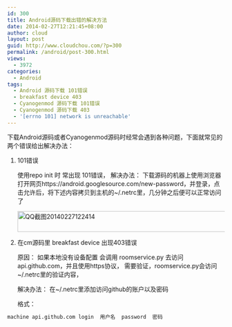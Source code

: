 ```yaml
---
id: 300
title: Android源码下载出错的解决方法
date: 2014-02-27T12:21:45+08:00
author: cloud
layout: post
guid: http://www.cloudchou.com/?p=300
permalink: /android/post-300.html
views:
  - 3972
categories:
  - Android
tags:
  - Android 源码下载 101错误
  - breakfast device 403
  - Cyanogenmod 源码下载 101错误
  - Cyanogenmod 源码下载 403
  - '[errno 101] network is unreachable'
---
```

<p>下载Android源码或者Cyanogenmod源码时经常会遇到各种问题，下面就常见的两个错误给出解决办法：</p>

1) 101错误<p>使用repo init 时 常出现 101错误， 解决办法： 下载源码的机器上使用浏览器打开网页https://android.googlesource.com/new-password，并登录，点击允许后，将下述内容拷贝到主机的~/.netrc里，几分钟之后便可以正常访问了</p>
<a href="http://www.cloudchou.com/wp-content/uploads/2014/02/QQ截图20140227122414.png"><img src="http://www.cloudchou.com/wp-content/uploads/2014/02/QQ截图20140227122414-1024x48.png" alt="QQ截图20140227122414" width="1024" height="48" class="alignnone size-large wp-image-305" /></a>

2) 在cm源码里 breakfast device 出现403错误<p>原因： 如果本地没有设备配置  会调用 roomservice.py 去访问 api.github.com，并且使用https协议， 需要验证，roomservice.py会访问~/.netrc里的验证内容，</p><p> 解决办法： 在~/.netrc里添加访问github的账户以及密码</p><p>格式：</p>
```txt
machine api.github.com login  用户名  password  密码
```
 
